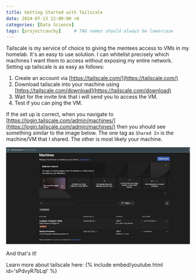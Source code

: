 ```yaml
---
title: Getting Started with Tailscale
date: 2024-07-13 12:00:00 +8
categories: [Data Science]
tags: [projectcauchy]     # TAG names should always be lowercase
---
```


Tailscale is my service of choice to giving the mentees access to VMs in my homelab. It's an easy to use solution. I can whitelist precisely which machines I want them to access without exposing my entire network. Setting up tailscale is as easy as follows:

1. Create an account via  [https://tailscale.com/](https://tailscale.com/)
2. Download tailscale into your machine using [https://tailscale.com/download](https://tailscale.com/download)
3. Wait for the invite link that i will send you to access the VM.
4. Test if you can ping the VM.

If the set up is correct, when you navigate to [https://login.tailscale.com/admin/machines/](https://login.tailscale.com/admin/machines/) then you should see something similar to the image below. The one tag as `Shared In` is the machine/VM that I shared. The other is most likely your machine.

![alt text](/assets/images/post_0002/tailscale.png "tailscale")

And that's it!

Learn more about tailscale here:
{% include embed/youtube.html id='sPdvyR7bLqI' %}
